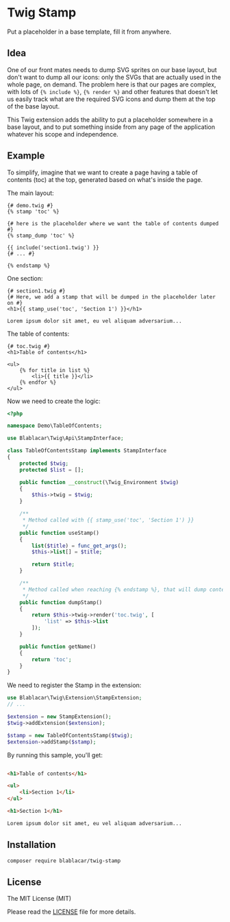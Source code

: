 # Twig Stamp

Put a placeholder in a base template, fill it from anywhere.

## Idea

One of our front mates needs to dump SVG sprites on our base layout, but don't want to dump all our icons: only the SVGs that are actually used
in the whole page, on demand. The problem here is that our pages are complex, with lots of `{% include %}`, `{% render %}` and other features
that doesn't let us easily track what are the required SVG icons and dump them at the top of the base layout.

This Twig extension adds the ability to put a placeholder somewhere in a base layout, and to put something inside from any page of the application
whatever his scope and independence.

## Example

To simplify, imagine that we want to create a page having a table of contents (toc) at the top, generated based on what's inside the page.

The main layout:

```jinja
{# demo.twig #}
{% stamp 'toc' %}

{# here is the placeholder where we want the table of contents dumped #}
{% stamp_dump 'toc' %}

{{ include('section1.twig') }}
{# ... #}

{% endstamp %}
```

One section:

```jinja
{# section1.twig #}
{# Here, we add a stamp that will be dumped in the placeholder later on #}
<h1>{{ stamp_use('toc', 'Section 1') }}</h1>

Lorem ipsum dolor sit amet, eu vel aliquam adversarium...
```

The table of contents:

```jinja
{# toc.twig #}
<h1>Table of contents</h1>

<ul>
    {% for title in list %}
        <li>{{ title }}</li>
    {% endfor %}
</ul>
```

Now we need to create the logic:

```php
<?php

namespace Demo\TableOfContents;

use Blablacar\Twig\Api\StampInterface;

class TableOfContentsStamp implements StampInterface
{
    protected $twig;
    protected $list = [];

    public function __construct(\Twig_Environment $twig)
    {
        $this->twig = $twig;
    }

    /**
     * Method called with {{ stamp_use('toc', 'Section 1') }}
     */
    public function useStamp()
    {
        list($title) = func_get_args();
        $this->list[] = $title;

        return $title;
    }

    /**
     * Method called when reaching {% endstamp %}, that will dump content in the {% stamp_dump %} placeholder
     */
    public function dumpStamp()
    {
        return $this->twig->render('toc.twig', [
            'list' => $this->list
        ]);
    }

    public function getName()
    {
        return 'toc';
    }
}

```

We need to register the Stamp in the extension:

```php
use Blablacar\Twig\Extension\StampExtension;
// ...

$extension = new StampExtension();
$twig->addExtension($extension);

$stamp = new TableOfContentsStamp($twig);
$extension->addStamp($stamp);
```

By running this sample, you'll get:

```html

<h1>Table of contents</h1>

<ul>
    <li>Section 1</li>
</ul>

<h1>Section 1</h1>

Lorem ipsum dolor sit amet, eu vel aliquam adversarium...
```

## Installation

```sh
composer require blablacar/twig-stamp
```

## License

The MIT License (MIT)

Please read the [LICENSE](LICENSE) file for more details.
